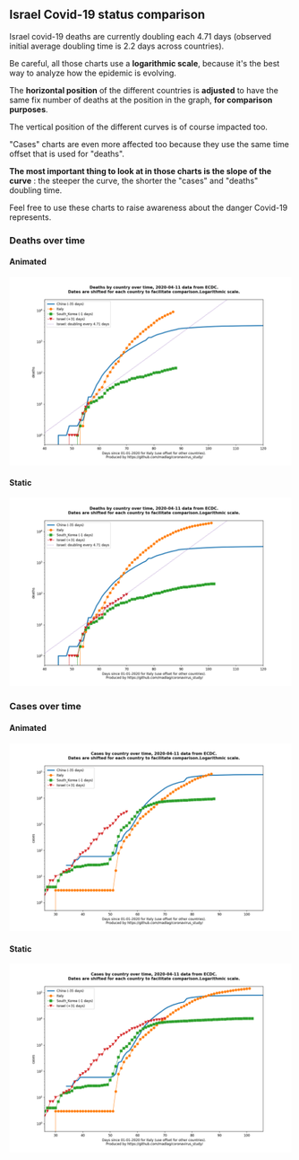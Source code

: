 ## Israel Covid-19 status comparison 

Israel covid-19 deaths are currently doubling each 4.71 days (observed initial average doubling time is 2.2 days across countries).



Be careful, all those charts use a **logarithmic scale**, because it's the best way to analyze how the epidemic is evolving.
 
The **horizontal position** of the different countries is **adjusted** to have the same fix number of deaths at the position in the graph, **for comparison purposes**.

The vertical position of the different curves is of course impacted too.

"Cases" charts are even more affected too because they use the same time offset that is used for "deaths".

**The most important thing to look at in those charts is the slope of the curve** : the steeper the curve, the shorter the "cases" and "deaths" doubling time.

Feel free to use these charts to raise awareness about the danger Covid-19 represents. 


 
### Deaths over time
 
#### Animated
![Israel covid-19 deaths animated chart](https://raw.githubusercontent.com/madlag/coronavirus_study/master/notebooks/graphs/2020-04-11/countries/Israel/2020-04-11_Israel_deaths.gif "Israel covid-19 deaths animated chart")   
 
#### Static
![Israel covid-19 deaths static chart](https://raw.githubusercontent.com/madlag/coronavirus_study/master/notebooks/graphs/2020-04-11/countries/Israel/2020-04-11_Israel_deaths.png "Israel covid-19 deaths static chart")   

 
### Cases over time
 
#### Animated
![Israel covid-19 cases animated chart](https://raw.githubusercontent.com/madlag/coronavirus_study/master/notebooks/graphs/2020-04-11/countries/Israel/2020-04-11_Israel_cases.gif "Israel covid-19 cases animated chart")   
 
#### Static
![Israel covid-19 cases static chart](https://raw.githubusercontent.com/madlag/coronavirus_study/master/notebooks/graphs/2020-04-11/countries/Israel/2020-04-11_Israel_cases.png "Israel covid-19 cases static chart")   


